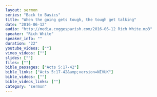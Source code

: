 ```yaml
---
layout: sermon
series: "Back to Basics"
title: "When the going gets tough, the tough get talking"
date: "2016-06-12"
audio: "http://media.coggesparish.com/2016-06-12 Rich White.mp3"
speaker: "Rich White"
speaker_info: ""
duration: "22"
youtube_videos: [""]
vimeo_videos: [""]
slides: [""]
files: [""]
bible_passages: ["Acts 5:17-42"]
bible_links: ["Acts 5:17-42&amp;version=NIVUK"]
bible_videos: [""]
bible_videos_links: [""]
category: "sermon"
---
```

